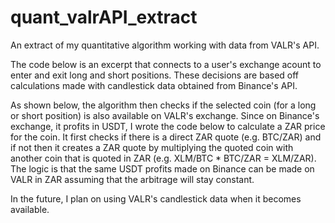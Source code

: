 # quant_valrAPI_extract
An extract of my quantitative algorithm working with data from VALR's API.

The code below is an excerpt that connects to a user's exchange acount to enter and exit long and short positions. 
These decisions are based off calculations made with candlestick data obtained from Binance's API.

As shown below, the algorithm then checks if the selected coin (for a long or short position) is also available on VALR's exchange.
Since on Binance's exchange, it profits in USDT, I wrote the code below to calculate a ZAR price for the coin. 
It first checks if there is a direct ZAR quote (e.g. BTC/ZAR) and if not then it creates a ZAR quote by multiplying the quoted coin with another coin that is quoted in ZAR (e.g. XLM/BTC * BTC/ZAR = XLM/ZAR).
The logic is that the same USDT profits made on Binance can be made on VALR in ZAR assuming that the arbitrage will stay constant.

In the future, I plan on using VALR's candlestick data when it becomes available.
